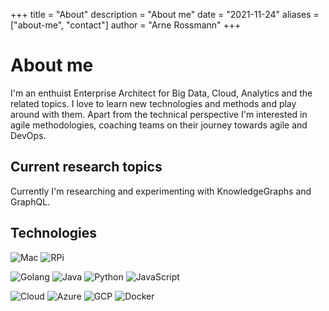 +++
title = "About"
description = "About me"
date = "2021-11-24"
aliases = ["about-me", "contact"]
author = "Arne Rossmann"
+++

# About me

I'm an enthuist Enterprise Architect for Big Data, Cloud, Analytics and the related topics. I love to learn new technologies and methods and play around with them. Apart from the technical perspective I'm interested in agile methodologies, coaching teams on their journey towards agile and DevOps. 

## Current research topics 

Currently I'm researching and experimenting with KnowledgeGraphs and GraphQL.

## Technologies


![Mac](https://img.shields.io/badge/HW-Mac-blue?style=for-the-badge&logo=apple) ![RPi](https://img.shields.io/badge/HW-RaspberryPi-blue?style=for-the-badge&logo=raspberrypi) 

![Golang](https://img.shields.io/badge/DEV-Golang-blue?style=for-the-badge&logo=go) ![Java](https://img.shields.io/badge/DEV-Java-blue?style=for-the-badge&logo=java) ![Python](https://img.shields.io/badge/DEV-Python-blue?style=for-the-badge&logo=python) ![JavaScript](https://img.shields.io/badge/DEV-JavaScript-blue?style=for-the-badge&logo=javascript)

![Cloud](https://img.shields.io/badge/ENV-CLoud-blue?style=for-the-badge) ![Azure](https://img.shields.io/badge/ENV-Azure-blue?style=for-the-badge&logo=microsoftazure) 
![GCP](https://img.shields.io/badge/DEV-GCP-blue?style=for-the-badge&logo=googlecloud) ![Docker](https://img.shields.io/badge/DEV-Docker-blue?style=for-the-badge&logo=docker)
